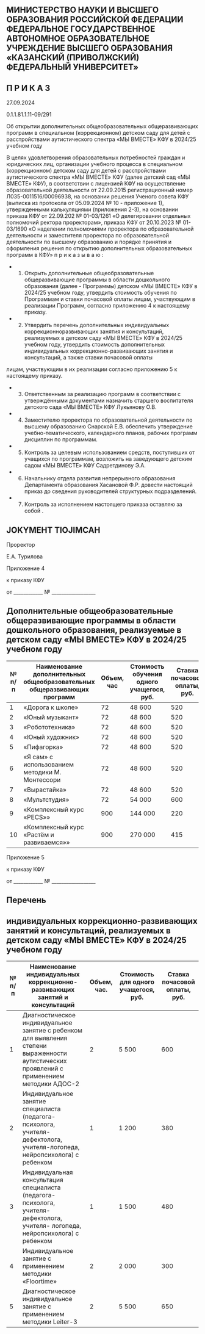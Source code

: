 <!-- image -->

## МИНИСТЕРСТВО НАУКИ И ВЫСШЕГО ОБРАЗОВАНИЯ РОССИЙСКОЙ ФЕДЕРАЦИИ ФЕДЕРАЛЬНОЕ ГОСУДАРСТВЕННОЕ АВТОНОМНОЕ ОБРАЗОВАТЕЛЬНОЕ УЧРЕЖДЕНИЕ ВЫСШЕГО ОБРАЗОВАНИЯ «КАЗАНСКИЙ (ПРИВОЛЖСКИЙ) ФЕДЕРАЛЬНЫЙ УНИВЕРСИТЕТ»

## П Р И К А З

27.09.2024

0.1.1.81.1.11-09/291

Об открытии дополнительных общеобразовательных общеразвивающих программ в специальном (коррекционном) детском саду для детей с расстройствами аутистического спектра «МЫ ВМЕСТЕ» КФУ в 2024/25 учебном году

В  целях  удовлетворения  образовательных  потребностей  граждан  и  юридических лиц,  организации  учебного  процесса  в  специальном  (коррекционном)  детском  саду для детей  с  расстройствами  аутистического  спектра  «МЫ  ВМЕСТЕ»  КФУ  (далее  детский сад «МЫ ВМЕСТЕ» КФУ), в соответствии с лицензией КФУ на осуществление образовательной деятельности от 22.09.2015 регистрационный номер Л035-0011516/00096938,  на  основании  решения  Ученого  совета  КФУ  (выписка  из  протокола  от 05.09.2024  № 10  -  приложение  1),  утвержденными  калькуляциями  (приложения  2-3),  на основании  приказа  КФУ  от  22.09.202  №  01-03/1261 «О  делегировании  отдельных полномочий  ректора  проректорам»,  приказа КФУ  от  20.10.2023 №  01-03/1690 «О наделении  полномочиями  проректора  по  образовательной  деятельности  и  заместителя проректора  по образовательной  деятельности  по высшему  образованию  и  порядке принятия и оформления решения по открытию дополнительных образовательных программ в КФУ» п р и к а з ы в а ю :

- 1. Открыть  дополнительные  общеобразовательные  общеразвивающие  программы в области дошкольного образования (далее - Программы) детском «МЫ ВМЕСТЕ» КФУ в 2024/25 учебном году, утвердить стоимость обучения по Программам и ставки почасовой оплаты лицам, участвующим  в реализации Программ, согласно приложению  4  к настоящему приказу.
- 2. Утвердить перечень дополнительных индивидуальных коррекционноразвивающих занятия и консультаций, реализуемых в детском саду «МЫ ВМЕСТЕ» КФУ в 2024/25 учебном году, утвердить стоимость дополнительных индивидуальных коррекционно-развивающих  занятия  и  консультаций,  а  также  ставки  почасовой  оплаты

лицам, участвующим в их реализации согласно приложению 5 к настоящему приказу.

- 3. Ответственным  за  реализацию  программ  в  соответствии  с  утверждёнными документами  назначить  старшего  воспитателя  детского  сада  «МЫ  ВМЕСТЕ»  КФУ Лукьянову О.В.
- 4. Заместителю проректора по образовательной деятельности по высшему образованию Снарской Е.В. обеспечить утверждение учебно-тематического, календарного планов, рабочих программ дисциплин по программам.
- 5. Контроль  за  целевым  использованием  средств,  поступивших  от  учащихся  по программам, возложить на заведующего детским садом «МЫ ВМЕСТЕ» КФУ Садретдинову Э.А.
- 6. Начальнику отдела развития непрерывного образования Департамента образования  Хасановой  Ф.Р.  довести  настоящий  приказ  до  сведения  руководителей структурных подразделений.
- 7. Контроль за исполнением настоящего приказа оставляю за собой .

## JOKYMEHT TIOJIMCAH

Проректор

Е.А. Турилова

Приложение 4

к приказу КФУ

от \_\_\_\_\_\_\_\_\_\_\_\_ № \_\_\_\_\_\_\_\_\_\_\_\_\_\_\_\_\_\_

## Дополнительные общеобразовательные общеразвивающие программы в области дошкольного образования, реализуемые в детском саду «МЫ ВМЕСТЕ» КФУ в 2024/25 учебном году

|   № п/п | Наименование дополнительных общеобразовательных общеразвивающих программ   |   Объем, час | Стоимость обучения одного учащегося, руб.   |   Ставка почасовой оплаты, руб. |
|---------|----------------------------------------------------------------------------|--------------|---------------------------------------------|---------------------------------|
|       1 | «Дорога к школе»                                                           |           72 | 48 600                                      |                             520 |
|       2 | «Юный музыкант»                                                            |           72 | 48 600                                      |                             520 |
|       3 | «Робототехника»                                                            |           72 | 48 600                                      |                             520 |
|       4 | «Юный художник»                                                            |           72 | 48 600                                      |                             520 |
|       5 | «Пифагорка»                                                                |           72 | 48 600                                      |                             520 |
|       6 | «Я сам» с использованием методики М. Монтессори                            |           72 | 48 600                                      |                             520 |
|       7 | «Вырастайка»                                                               |           72 | 48 600                                      |                             520 |
|       8 | «Мультстудия»                                                              |           72 | 54 000                                      |                             600 |
|       9 | «Комплексный курс «PECS»»                                                  |          900 | 144 000                                     |                             220 |
|      10 | «Комплексный курс «Растём и развиваемся»»                                  |          900 | 270 000                                     |                             415 |

Приложение 5

к приказу КФУ

от \_\_\_\_\_\_\_\_\_\_\_\_ № \_\_\_\_\_\_\_\_\_\_\_\_\_\_\_\_\_\_

## Перечень

## индивидуальных коррекционно-развивающих занятий и консультаций, реализуемых в детском саду «МЫ ВМЕСТЕ» КФУ в 2024/25 учебном году

|   № п/п | Наименование индивидуальных коррекционно-развивающих занятий и консультаций                                                                 |   Объем, час. | Стоимость для одного учащегося, руб.   |   Ставка почасовой оплаты, руб. |
|---------|---------------------------------------------------------------------------------------------------------------------------------------------|---------------|----------------------------------------|---------------------------------|
|       1 | Диагностическое индивидуальное занятие с ребенком для выявления степени выраженности аутистических проявлений с применением методики АДОС-2 |             2 | 5 500                                  |                             600 |
|       2 | Индивидуальное занятие специалиста (педагога-психолога, учителя- дефектолога, учителя-логопеда, нейропсихолога) с ребенком                  |             1 | 1 200                                  |                             380 |
|       3 | Индивидуальная консультация специалиста (педагога-психолога, учителя-дефектолога, учителя- логопеда, нейропсихолога) с ребенком             |             1 | 1 500                                  |                             480 |
|       4 | Индивидуальное занятие с применением методики «Floortime»                                                                                   |             2 | 2 000                                  |                             300 |
|       5 | Диагностическое индивидуальное занятие с применением методики Leiter-3                                                                      |             2 | 5 500                                  |                             650 |